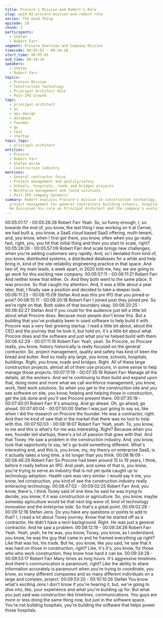 ```yaml
---
title: Procore's Mission and Robert's Role
slug: ep19-02-procore-mission-and-robert-role
series: The Good Thing
episode: 19
chunk: 2
participants:
  - Stefan
  - Robert Farr
segment: Procore Overview and Company Mission
timecode: 00:05:01 – 00:10:10
start_time: 00:05:01
end_time: 00:10:10
speakers:
  - Stefan
  - Robert Farr
topics:
  - Procore Mission
  - Construction Technology
  - Principal Architect Role
  - Post-IPO Growth
tags:
  - principal-architect
  - ai
  - api-design
  - database
  - founder
  - go
  - rest
  - startup
topic_tags:
  - principal-architect
entities:
  - Procore
  - Robert Farr
  - Stefan Avram
  - Construction industry
mentions:
  - General contractor focus
  - Project management and quality/safety
  - Schools, hospitals, roads and bridges projects
  - Workforce management and field solutions
  - Post-IPO company dynamics
summary: Robert explains Procore's mission in construction technology, focusing on
  project management for general contractors building schools, hospitals, and infrastructure.
  He discusses his role as Principal Architect and the company's evolution post-IPO.
---
```


00:05:01:17 - 00:05:26:26
Robert Farr
Yeah. So, so funny enough, I, so towards the end of, you know, the last thing I was working on it
at Cerner, we had built a, you know, a SaaS cloud based SaaS offering, multi-tenant, and, you
know, when I first got there, you know, often when you go really fast, right, you, you hit that
initial thing and then you start to scale, right?
00:05:26:26 - 00:05:57:09
Robert Farr
And scale brings new challenges, when you're adding customers very rapidly. And, so I deviated
from kind of, you know, distributed systems, a distributed databases for a while and help bring
in, kind of the site reliability engineering practice in that space. And two of, my main leads, a
week apart, in 2020 told me, hey, we are going to go work for this exciting new company.
00:05:57:11 - 00:06:11:21
Robert Farr
And neither knew that either. Or. And they both went to the same place. It was procore. So that
caught my attention. And, it was a little about a year later, that, I finally saw a position and
decided to take a deeper look.
00:06:11:23 - 00:06:15:09
Stefan
And was this pre IPO that you joined or post?
00:06:15:11 - 00:06:20:18
Robert Farr
I joined post they joined pre. So we're right on that. Both sides of that boundary okay.
00:06:20:25 - 00:06:42:27
Stefan
And if you could for the audience just tell a little bit about what Procore does. Because most
people don't know this. But a building that you've probably been in used software to help build it
with. Procore was a very fast growing startup. I read a little bit about, about the CEO and the
journey that he took it, but hold on, it's a little bit about what Procore does and the software and
just what you've helped build with them.
00:06:42:29 - 00:07:11:16
Robert Farr
Yeah, yeah. So Procore, so Procore really, you know, history historically is really focused on the
general contractor. So, project management, quality and safety has kind of been the bread and
butter. And so really any large, you know, schools, hospitals, buildings. Right, you know, roads
and bridges. Right. All of these large construction projects, almost all of them use procore, in
some sense to help manage those projects.
00:07:11:19 - 00:07:35:16
Robert Farr
Manage all the details, all the workers. And we're continuing to then build and expand upon that,
doing more and more what we call workforce management, you know, work, field work
solutions. So when you get to the construction site and you see software on site, you know,
helping and helping those in construction, get the job done and you'll see Procore present there.
00:07:35:19 - 00:07:40:01
Robert Farr
It's amazing. And go ahead. Oh, go ahead, go ahead.
00:07:40:04 - 00:07:50:00
Stefan
I was just going to say so, like when I did the research on Procore the founder. He was a
contractor, right. And then he kind of saw that in the market that there was no tool to help with
this.
00:07:50:03 - 00:08:18:07
Robert Farr
Yeah, yeah. To, you know, to me and this is what's for me was interesting. Right? Because
when you see, founder led startups, there's a lot of passion that goes with that. And that Tooey.
He saw a problem in the construction industry. And, you know, took that opportunity to say, let's
go build something different. What's interesting and, and this is, you know, my, my theory on
enterprise SaaS, is it actually takes a long time, a lot longer than you think.
00:08:18:09 - 00:08:46:29
Robert Farr
So Procore had been around 15 to 19 years, I think, before it really before an IPO. And yeah,
and some of that is, you know, you're trying to serve an industry that is not yet quite caught up
to technology adoption. Health care was very similar. I would say it me, you know, led
construction, you kind of see the construction industry really embracing technology.
00:08:47:02 - 00:09:02:25
Robert Farr
And, you know, there's, I think Tooey said of one time he said he was trying to decide, you know,
if it was construction or agriculture. So, you know, maybe someday agriculture would be that
next big wave of, kind of technology innovation and the enterprise side. So that's a great point.
00:09:02:28 - 00:09:12:18
Stefan
Jens. Do you have any questions or points to add to that? I, I read a lot about Tooey journey.
Know that he started off as a contractor. He didn't have a tech background. Right. He was just a
general contractor. And he saw a problem.
00:09:12:19 - 00:09:34:26
Robert Farr
Yeah. Yeah, yeah, he he was, you know, Tooey, you know, as I understand, you know, he was
the guy that came in and he framed everything up right? Like that was his, his trade. But he, you
know, like you said, he saw that it was hard on those in construction, right? Like, it's it's, you
know, for those who who work construction, they know how hard it can be.
00:09:34:28 - 00:09:53:17
Robert Farr
Many times as long hours. It's aggressive timelines. And there's communication is paramount,
right? Like the ability to share information accurately is paramount when you're trying to
coordinate, you know, so many different companies and so many different individuals on a large
and complex, project.
00:09:53:20 - 00:10:10:26
Stefan
You know what's exciting Jens I don't know if you're hearing it, but, we're going to dive into, like,
your experience and what you're building up for. But what you just said was construction like
timelines, communications. You guys are more or less doing the same thing now, but just in the
software space. You're not building hospitals, you're building the software that helps power
those hospitals.